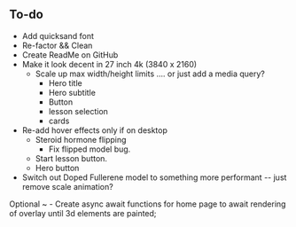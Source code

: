 ## To-do
   - Add quicksand font
   - Re-factor && Clean
   - Create ReadMe on GitHub
   - Make it look decent in 27 inch 4k (3840 x 2160) 
      - Scale up max width/height limits .... or just add a media query?
         - Hero title 
         - Hero subtitle
         - Button 
         - lesson selection 
         - cards
   - Re-add hover effects only if on desktop 
      - Steroid hormone flipping
         - Fix flipped model bug.
      - Start lesson button.
      - Hero button 
   - Switch out Doped Fullerene model to something more performant -- just remove scale animation?



   Optional ~
    - Create async await functions for home page to await rendering of overlay until 3d elements are painted;